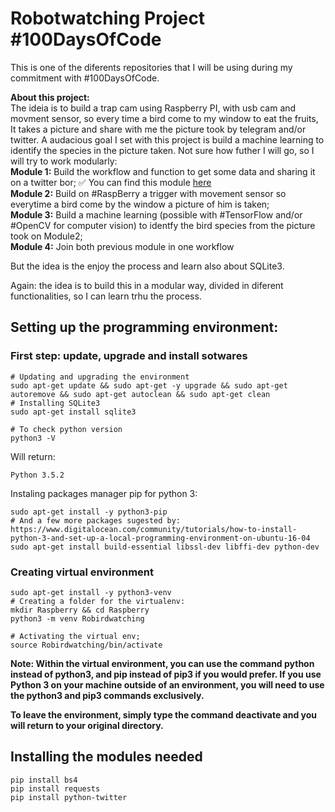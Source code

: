 # Robotwatching Project #100DaysOfCode
This is one of the diferents repositories that I will be using during my commitment with #100DaysOfCode.  

**About this project:**  
The ideia is to build a trap cam using Raspberry PI, with usb cam and movment sensor, so every time a bird come to my window to eat the fruits, It takes a picture and share with me the picture took by telegram and/or twitter. A audacious goal I set with this project is build a machine learning to identify the species in the picture taken. Not sure how futher I will go, so I will try to work modularly:  
**Module 1:** Build the workflow and function to get some data and sharing it on a twitter bor; :white_check_mark: You can find this module [here](https://github.com/FelipeSBarros/1stRoBirdWatchingModule)  
**Module 2:** Build on #RaspBerry a trigger with movement sensor so everytime a bird come by the window a picture of him is taken;  
**Module 3:** Build a machine learning (possible with #TensorFlow and/or #OpenCV for computer vision) to identfy the bird species from the picture took on Module2;  
**Module 4:** Join both previous module in one workflow  

But the idea is the enjoy the process and learn also about SQLite3.

Again: the idea is to build this in a modular way, divided in diferent functionalities, so I can learn trhu the process.

## Setting up the programming environment:

### First step: update, upgrade and install sotwares
```
# Updating and upgrading the environment
sudo apt-get update && sudo apt-get -y upgrade && sudo apt-get autoremove && sudo apt-get autoclean && sudo apt-get clean
# Installing SQLite3
sudo apt-get install sqlite3

# To check python version
python3 -V
```
Will return:
```
Python 3.5.2
```
Instaling packages manager pip for python 3:
```
sudo apt-get install -y python3-pip
# And a few more packages sugested by: https://www.digitalocean.com/community/tutorials/how-to-install-python-3-and-set-up-a-local-programming-environment-on-ubuntu-16-04
sudo apt-get install build-essential libssl-dev libffi-dev python-dev
```
### Creating virtual environment
```
sudo apt-get install -y python3-venv
# Creating a folder for the virtualenv:
mkdir Raspberry && cd Raspberry
python3 -m venv Robirdwatching

# Activating the virtual env;
source Robirdwatching/bin/activate
```
**Note: Within the virtual environment, you can use the command python instead of python3, and pip instead of pip3 if you would prefer. If you use Python 3 on your machine outside of an environment, you will need to use the python3 and pip3 commands exclusively.**

**To leave the environment, simply type the command deactivate and you will return to your original directory.**

## Installing the modules needed
```
pip install bs4
pip install requests
pip install python-twitter
```
